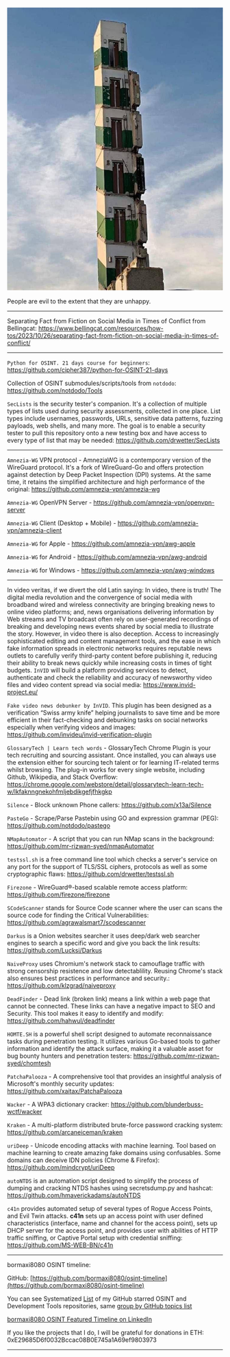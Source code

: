 ![alt text](img/31.jpg)

People are evil to the extent that they are unhappy.

----

Separating Fact from Fiction on Social Media in Times of Conflict from Bellingcat: https://www.bellingcat.com/resources/how-tos/2023/10/26/separating-fact-from-fiction-on-social-media-in-times-of-conflict/

----

```Python for OSINT. 21 days course for beginners```: https://github.com/cipher387/python-for-OSINT-21-days

Collection of OSINT submodules/scripts/tools from ```notdodo```: https://github.com/notdodo/Tools

```SecLists``` is the security tester's companion. It's a collection of multiple types of lists used during security assessments, collected in one place. List types include usernames, passwords, URLs, sensitive data patterns, fuzzing payloads, web shells, and many more. The goal is to enable a security tester to pull this repository onto a new testing box and have access to every type of list that may be needed: https://github.com/drwetter/SecLists

----

```Amnezia-WG``` VPN protocol - AmneziaWG is a contemporary version of the WireGuard protocol. It's a fork of WireGuard-Go and offers protection against detection by Deep Packet Inspection (DPI) systems. At the same time, it retains the simplified architecture and high performance of the original: https://github.com/amnezia-vpn/amnezia-wg

```Amnezia-WG``` OpenVPN Server - https://github.com/amnezia-vpn/openvpn-server

```Amnezia-WG``` Client (Desktop + Mobile) - https://github.com/amnezia-vpn/amnezia-client

```Amnezia-WG``` for Apple - https://github.com/amnezia-vpn/awg-apple

```Amnezia-WG``` for Android - https://github.com/amnezia-vpn/awg-android

```Amnezia-WG``` for Windows - https://github.com/amnezia-vpn/awg-windows

----

In video veritas, if we divert the old Latin saying: In video, there is truth! The digital media revolution and the convergence of social media with broadband wired and wireless connectivity are bringing breaking news to online video platforms; and, news organisations delivering information by Web streams and TV broadcast often rely on user-generated recordings of breaking and developing news events shared by social media to illustrate the story. However, in video there is also deception. Access to increasingly sophisticated editing and content management tools, and the ease in which fake information spreads in electronic networks requires reputable news outlets to carefully verify third-party content before publishing it, reducing their ability to break news quickly while increasing costs in times of tight budgets. ```InVID``` will build a platform providing services to detect, authenticate and check the reliability and accuracy of newsworthy video files and video content spread via social media: https://www.invid-project.eu/

```Fake video news debunker by InVID```. This plugin has been designed as a verification “Swiss army knife” helping journalists to save time and be more efficient in their fact-checking and debunking tasks on social networks especially when verifying videos and images: https://github.com/invideu/invid-verification-plugin

```GlossaryTech | Learn tech words``` - GlossaryTech Chrome Plugin is your tech recruiting and sourcing assistant. Once installed, you can always use the extension either for sourcing tech talent or for learning IT-related terms whilst browsing. The plug-in works for every single website, including Github, Wikipedia, and Stack Overflow: https://chrome.google.com/webstore/detail/glossarytech-learn-tech-w/lkfaknngnekohfmljebdikgefjfhkgkp

```Silence``` - Block unknown Phone callers: https://github.com/x13a/Silence

```PasteGo``` - Scrape/Parse Pastebin using GO and expression grammar (PEG): https://github.com/notdodo/pastego

```NMapAutomator``` - A script that you can run NMap scans in the background: https://github.com/mr-rizwan-syed/nmapAutomator

```testssl.sh``` is a free command line tool which checks a server's service on any port for the support of TLS/SSL ciphers, protocols as well as some cryptographic flaws: https://github.com/drwetter/testssl.sh

```Firezone``` - WireGuard®-based scalable remote access platform: https://github.com/firezone/firezone

```SCodeScanner``` stands for Source Code scanner where the user can scans the source code for finding the Critical Vulnerabilities: https://github.com/agrawalsmart7/scodescanner

```Darkus``` is a Onion websites searcher it uses deep/dark web searcher engines to search a specific word and give you back the link results: https://github.com/Lucksi/Darkus

```NaiveProxy``` uses Chromium's network stack to camouflage traffic with strong censorship resistence and low detectablility. Reusing Chrome's stack also ensures best practices in performance and security.: https://github.com/klzgrad/naiveproxy

```DeadFinder``` - Dead link (broken link) means a link within a web page that cannot be connected. These links can have a negative impact to SEO and Security. This tool makes it easy to identify and modify: https://github.com/hahwul/deadfinder

```HOMTE.SH``` is a powerful shell script designed to automate reconnaissance tasks during penetration testing. It utilizes various Go-based tools to gather information and identify the attack surface, making it a valuable asset for bug bounty hunters and penetration testers: https://github.com/mr-rizwan-syed/chomtesh

```PatchaPalooza``` - A comprehensive tool that provides an insightful analysis of Microsoft's monthly security updates: https://github.com/xaitax/PatchaPalooza

```Wacker``` - A WPA3 dictionary cracker: https://github.com/blunderbuss-wctf/wacker

```Kraken``` - A multi-platform distributed brute-force password cracking system: https://github.com/arcaneiceman/kraken

```uriDeep``` - Unicode encoding attacks with machine learning. Tool based on machine learning to create amazing fake domains using confusables. Some domains can deceive IDN policies (Chrome & Firefox): https://github.com/mindcrypt/uriDeep

```autoNTDS``` is an automation script designed to simplify the process of dumping and cracking NTDS hashes using secretsdump.py and hashcat: https://github.com/hmaverickadams/autoNTDS

```c41n``` provides automated setup of several types of Rogue Access Points, and Evil Twin attacks. **c41n** sets up an access point with user defined characteristics (interface, name and channel for the access point), sets up DHCP server for the access point, and provides user with abilities of HTTP traffic sniffing, or Captive Portal setup with credential sniffing: https://github.com/MS-WEB-BN/c41n

----

bormaxi8080 OSINT timeline:

GitHub: [https://github.com/bormaxi8080/osint-timeline](https://github.com/bormaxi8080/osint-timeline)

You can see Systematized [List](https://github.com/bormaxi8080/github-starred-repos-builder/blob/main/starred_repos.md) of my GitHub starred OSINT and Development Tools repositories, same [group by GitHub topics list](https://github.com/bormaxi8080/starred)

[bormaxi8080 OSINT Featured Timeline on LinkedIn](https://www.linkedin.com/in/osintech/details/featured/)

If you like the projects that I do, I will be grateful for donations in ETH: 0xE29685D6f0032Bccac08B0E745a1A69ef9803973

----
